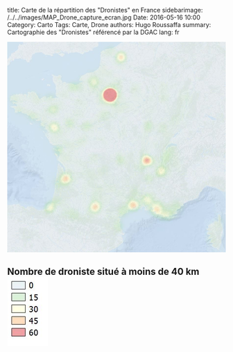 title: Carte de la répartition des "Dronistes" en France
sidebarimage: /../../images/MAP_Drone_capture_ecran.jpg
Date: 2016-05-16 10:00
Category: Carto
Tags: Carte, Drone
authors: Hugo Roussaffa
summary: Cartographie des "Dronistes" référencé par la DGAC
lang: fr

![Alt Text]({map_drone}/../../images/MAP_Drone_capture_ecran.jpg)

Nombre de droniste situé à moins de 40 km
![Alt Text]({legende_map_drone}/../../images/legende_MAP_Drone_capture_ecran.jpg)
----------

